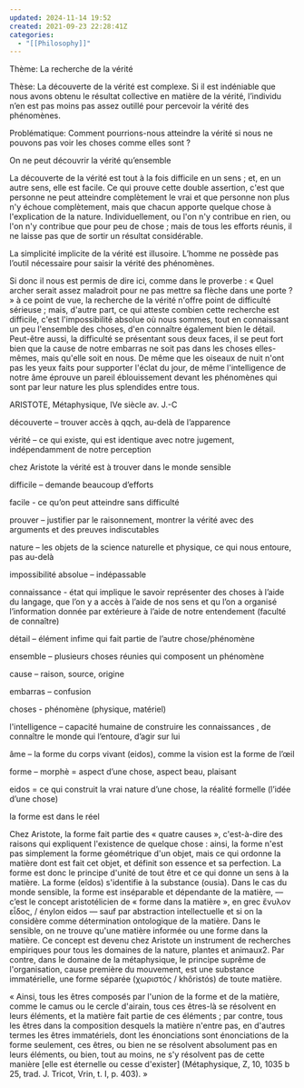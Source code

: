 ```yaml
---
updated: 2024-11-14 19:52
created: 2021-09-23 22:28:41Z
categories:
  - "[[Philosophy]]"
---
```


Thème: La recherche de la vérité

Thèse: La découverte de la vérité est complexe. Si il est indéniable que nous avons obtenu le résultat collective en matière de la vérité, l’individu n’en est pas moins pas assez outillé pour percevoir la vérité des phénomènes.

Problématique: Comment pourrions-nous atteindre la vérité si nous ne pouvons pas voir les choses comme elles sont ?

  
On ne peut découvrir la vérité qu’ensemble

La découverte de la vérité est tout à la fois difficile en un sens ; et, en un autre sens, elle est facile. Ce qui prouve cette double assertion, c'est que personne ne peut atteindre complètement le vrai et que personne non plus n'y échoue complètement, mais que chacun apporte quelque chose à l'explication de la nature. Individuellement, ou l'on n'y contribue en rien, ou l'on n'y contribue que pour peu de chose ; mais de tous les efforts réunis, il ne laisse pas que de sortir un résultat considérable.

  La simplicité implicite de la vérité est illusoire. L’homme ne possède pas l’outil nécessaire pour saisir la vérité des phénomènes.

Si donc il nous est permis de dire ici, comme dans le proverbe : « Quel archer serait assez maladroit pour ne pas mettre sa flèche dans une porte ? » à ce point de vue, la recherche de la vérité n'offre point de difficulté sérieuse ; mais, d'autre part, ce qui atteste combien cette recherche est difficile, c'est l'impossibilité absolue où nous sommes, tout en connaissant un peu l'ensemble des choses, d'en connaître également bien le détail. Peut-être aussi, la difficulté se présentant sous deux faces, il se peut fort bien que la cause de notre embarras ne soit pas dans les choses elles-mêmes, mais qu'elle soit en nous. De même que les oiseaux de nuit n'ont pas les yeux faits pour supporter l'éclat du jour, de même l'intelligence de notre âme éprouve un pareil éblouissement devant les phénomènes qui sont par leur nature les plus splendides entre tous.

  

ARISTOTE, Métaphysique, IVe siècle av. J.-C

  
découverte – trouver accès à qqch, au-delà de l’apparence

vérité – ce qui existe, qui est identique avec notre jugement, indépendamment de notre perception

chez Aristote la vérité est à trouver dans le monde sensible

difficile – demande beaucoup d’efforts

facile - ce qu’on peut atteindre sans difficulté

prouver – justifier par le raisonnement, montrer la vérité avec des arguments et des preuves indiscutables

nature – les objets de la science naturelle et physique, ce qui nous entoure, pas au-delà

impossibilité absolue – indépassable

connaissance - état qui implique le savoir représenter des choses à l’aide du langage, que l’on y a accès à l’aide de nos sens et qu l’on a organisé l’information donnée par extérieure à l’aide de notre entendement (faculté de connaître)

détail – élément infime qui fait partie de l’autre chose/phénomène

ensemble – plusieurs choses réunies qui composent un phénomène

cause – raison, source, origine

embarras – confusion

choses - phénomène (physique, matériel)

l'intelligence – capacité humaine de construire les connaissances , de connaître le monde qui l’entoure, d’agir sur lui

âme – la forme du corps vivant (eidos), comme la vision est la forme de l’œil

  

forme – morphè = aspect d’une chose, aspect beau, plaisant

eidos = ce qui construit la vrai nature d’une chose, la réalité formelle (l’idée d’une chose)

  

la forme est dans le réel

  

Chez Aristote, la forme fait partie des « quatre causes », c'est-à-dire des raisons qui expliquent l'existence de quelque chose : ainsi, la forme n'est pas simplement la forme géométrique d'un objet, mais ce qui ordonne la matière dont est fait cet objet, et définit son essence et sa perfection. La forme est donc le principe d'unité de tout être et ce qui donne un sens à la matière. La forme (eîdos) s'identifie à la substance (ousia). Dans le cas du monde sensible, la forme est inséparable et dépendante de la matière, — c’est le concept aristotélicien de « forme dans la matière », en grec ἔνυλον εἶδος, / énylon eidos — sauf par abstraction intellectuelle et si on la considère comme détermination ontologique de la matière. Dans le sensible, on ne trouve qu'une matière informée ou une forme dans la matière. Ce concept est devenu chez Aristote un instrument de recherches empiriques pour tous les domaines de la nature, plantes et animaux2. Par contre, dans le domaine de la métaphysique, le principe suprême de l'organisation, cause première du mouvement, est une substance immatérielle, une forme séparée (χωριστός / khôristós) de toute matière.

  

« Ainsi, tous les êtres composés par l'union de la forme et de la matière, comme le camus ou le cercle d'airain, tous ces êtres-là se résolvent en leurs éléments, et la matière fait partie de ces éléments ; par contre, tous les êtres dans la composition desquels la matière n'entre pas, en d'autres termes les êtres immatériels, dont les énonciations sont énonciations de la forme seulement, ces êtres, ou bien ne se résolvent absolument pas en leurs éléments, ou bien, tout au moins, ne s'y résolvent pas de cette manière [elle est éternelle ou cesse d'exister] (Métaphysique, Z, 10, 1035 b 25, trad. J. Tricot, Vrin, t. I, p. 403). »